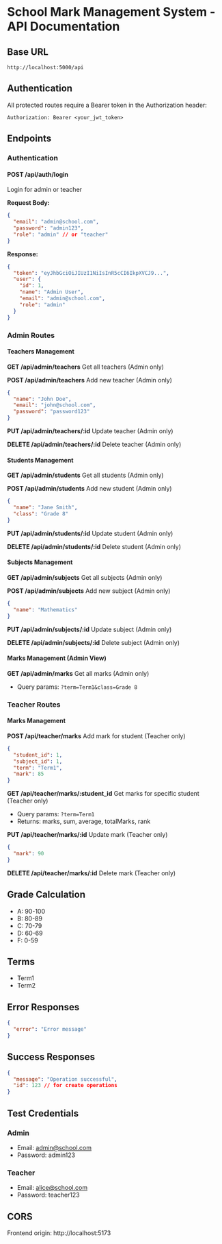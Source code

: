 # School Mark Management System - API Documentation

## Base URL
```
http://localhost:5000/api
```

## Authentication
All protected routes require a Bearer token in the Authorization header:
```
Authorization: Bearer <your_jwt_token>
```

## Endpoints

### Authentication

#### POST /api/auth/login
Login for admin or teacher

**Request Body:**
```json
{
  "email": "admin@school.com",
  "password": "admin123",
  "role": "admin" // or "teacher"
}
```

**Response:**
```json
{
  "token": "eyJhbGciOiJIUzI1NiIsInR5cCI6IkpXVCJ9...",
  "user": {
    "id": 1,
    "name": "Admin User",
    "email": "admin@school.com",
    "role": "admin"
  }
}
```

### Admin Routes

#### Teachers Management

**GET /api/admin/teachers**
Get all teachers (Admin only)

**POST /api/admin/teachers**
Add new teacher (Admin only)
```json
{
  "name": "John Doe",
  "email": "john@school.com",
  "password": "password123"
}
```

**PUT /api/admin/teachers/:id**
Update teacher (Admin only)

**DELETE /api/admin/teachers/:id**
Delete teacher (Admin only)

#### Students Management

**GET /api/admin/students**
Get all students (Admin only)

**POST /api/admin/students**
Add new student (Admin only)
```json
{
  "name": "Jane Smith",
  "class": "Grade 8"
}
```

**PUT /api/admin/students/:id**
Update student (Admin only)

**DELETE /api/admin/students/:id**
Delete student (Admin only)

#### Subjects Management

**GET /api/admin/subjects**
Get all subjects (Admin only)

**POST /api/admin/subjects**
Add new subject (Admin only)
```json
{
  "name": "Mathematics"
}
```

**PUT /api/admin/subjects/:id**
Update subject (Admin only)

**DELETE /api/admin/subjects/:id**
Delete subject (Admin only)

#### Marks Management (Admin View)

**GET /api/admin/marks**
Get all marks (Admin only)
- Query params: `?term=Term1&class=Grade 8`

### Teacher Routes

#### Marks Management

**POST /api/teacher/marks**
Add mark for student (Teacher only)
```json
{
  "student_id": 1,
  "subject_id": 1,
  "term": "Term1",
  "mark": 85
}
```

**GET /api/teacher/marks/:student_id**
Get marks for specific student (Teacher only)
- Query params: `?term=Term1`
- Returns: marks, sum, average, totalMarks, rank

**PUT /api/teacher/marks/:id**
Update mark (Teacher only)
```json
{
  "mark": 90
}
```

**DELETE /api/teacher/marks/:id**
Delete mark (Teacher only)

## Grade Calculation
- A: 90-100
- B: 80-89
- C: 70-79
- D: 60-69
- F: 0-59

## Terms
- Term1
- Term2

## Error Responses
```json
{
  "error": "Error message"
}
```

## Success Responses
```json
{
  "message": "Operation successful",
  "id": 123 // for create operations
}
```

## Test Credentials

### Admin
- Email: admin@school.com
- Password: admin123

### Teacher
- Email: alice@school.com
- Password: teacher123

## CORS
Frontend origin: http://localhost:5173
